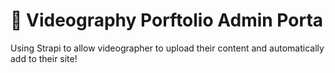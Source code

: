 # 🚀 Videography Porftolio Admin Porta

Using Strapi to allow videographer to upload their content and automatically add to their site!


